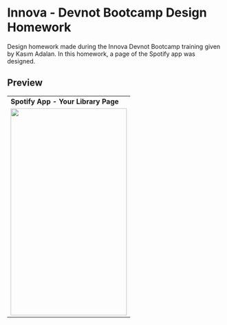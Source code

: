 # Innova - Devnot Bootcamp Design Homework
Design homework made during the Innova Devnot Bootcamp training given by Kasım Adalan. In this homework, a page of the Spotify app was designed.

## Preview
<table>
  <tr>
    <td> <b> Spotify App - Your Library Page </b> </td>
  </tr>
  <tr>
    <td valign="top"><img src=https://user-images.githubusercontent.com/56589369/150331395-5f449a55-6761-49cb-82c1-520b9c3e1d68.png height="480" width="270"></td>
  </tr>
 </table>
